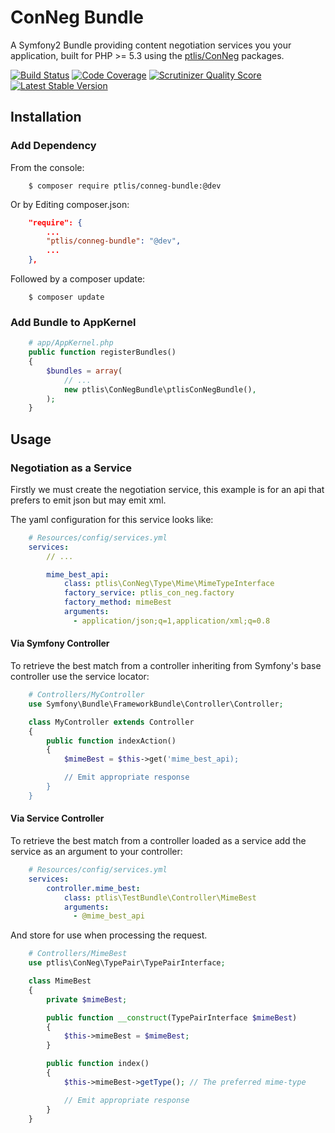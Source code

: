 # ConNeg Bundle


A Symfony2 Bundle providing content negotiation services you your application, built for PHP >= 5.3 using the [ptlis/ConNeg](https://github.com/ptlis/conneg) packages.

[![Build Status](https://travis-ci.org/ptlis/conneg-bundle.png?branch=master)](https://travis-ci.org/ptlis/conneg-bundle) [![Code Coverage](https://scrutinizer-ci.com/g/ptlis/conneg-bundle/badges/coverage.png?s=38ad9458830dccd8bce51a4078c2faa259f8fcaf)](https://scrutinizer-ci.com/g/ptlis/conneg-bundle/) [![Scrutinizer Quality Score](https://scrutinizer-ci.com/g/ptlis/conneg-bundle/badges/quality-score.png?s=4c8c1c746a83a5e7377f06df3c5072691976671e)](https://scrutinizer-ci.com/g/ptlis/conneg-bundle/) [![Latest Stable Version](https://poser.pugx.org/ptlis/conneg-bundle/v/stable.png)](https://packagist.org/packages/ptlis/conneg-bundle)


## Installation

### Add Dependency

From the console:

```shell
    $ composer require ptlis/conneg-bundle:@dev
```

Or by Editing composer.json:

```json
    "require": {
        ...
        "ptlis/conneg-bundle": "@dev",
        ...
    },
```

Followed by a composer update:

```shell
    $ composer update
```


### Add Bundle to AppKernel

```php
    # app/AppKernel.php
    public function registerBundles()
    {
        $bundles = array(
            // ...
            new ptlis\ConNegBundle\ptlisConNegBundle(),
        );
    }
```


## Usage

### Negotiation as a Service

Firstly we must create the negotiation service, this example is for an api that prefers to emit json but may emit xml.

The yaml configuration for this service looks like:

```yaml
    # Resources/config/services.yml
    services:
        // ...

        mime_best_api:
            class: ptlis\ConNeg\Type\Mime\MimeTypeInterface
            factory_service: ptlis_con_neg.factory
            factory_method: mimeBest
            arguments:
              - application/json;q=1,application/xml;q=0.8
```


#### Via Symfony Controller

To retrieve the best match from a controller inheriting from Symfony's base controller use the service locator:

```php
    # Controllers/MyController
    use Symfony\Bundle\FrameworkBundle\Controller\Controller;

    class MyController extends Controller
    {
        public function indexAction()
        {
            $mimeBest = $this->get('mime_best_api);

            // Emit appropriate response
        }
    }
```


#### Via Service Controller

To retrieve the best match from a controller loaded as a service add the service as an argument to your controller:

```yaml
    # Resources/config/services.yml
    services:
        controller.mime_best:
            class: ptlis\TestBundle\Controller\MimeBest
            arguments:
              - @mime_best_api
```

And store for use when processing the request.

```php
    # Controllers/MimeBest
    use ptlis\ConNeg\TypePair\TypePairInterface;

    class MimeBest
    {
        private $mimeBest;

        public function __construct(TypePairInterface $mimeBest)
        {
            $this->mimeBest = $mimeBest;
        }

        public function index()
        {
            $this->mimeBest->getType(); // The preferred mime-type

            // Emit appropriate response
        }
    }
```
